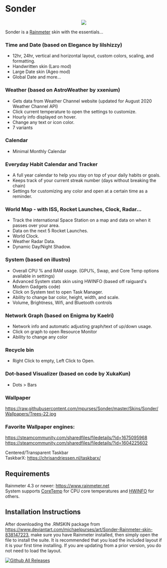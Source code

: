  # Sonder
 <p align="center">
  <img src="https://raw.githubusercontent.com/mpurses/Sonder/master/Screenshots/Sonder-v2.4.png">
</p>
 

Sonder is a [Rainmeter](https://www.rainmeter.net/) skin with the essentials...  

### Time and Date (based on Elegance by lilshizzy)  
- 12hr, 24hr, vertical and horizontal layout, custom colors, scaling, and formatting.  
- Handwritten skin (Laro mod)  
- Large Date skin (Ageo mod)  
- Global Date and more...  
  
### Weather (based on AstroWeather by xxenium)  
- Gets data from Weather Channel website (updated for August 2020 Weather Channel API) 
- Click current temperature to open the settings to customize.  
- Hourly info displayed on hover. 
- Change any text or icon color. 
- 7 variants  
 
### Calendar
- Minimal Monthly Calendar  

### Everyday Habit Calendar and Tracker  
- A full year calendar to help you stay on top of your daily habits or goals.  
- Keeps track of your current streak number (days without breaking the chain)  
- Settings for customizing any color and open at a certain time as a reminder.  

### World Map - with ISS, Rocket Launches, Clock, Radar...  
- Track the international Space Station on a map and data on when it passes over your area.  
- Data on the next 5 Rocket Launches.  
- World Clock.  
- Weather Radar Data.  
- Dynamic Day/Night Shadow.  

### System (based on illustro)  
- Overall CPU % and RAM usage. (GPU%, Swap, and Core Temp options available in settings)  
- Advanced System stats skin using HWINFO (based off raiguard's Modern Gadgets code)  
- Click on System text to open Task Manager.  
- Ability to change bar color, height, width, and scale.  
- Volume, Brightness, Wifi, and Bluetooth controls

### Network Graph (based on Enigma by Kaelri)  
- Network info and automatic adjusting graph/text of up/down usage.  
- Click on graph to open Resource Monitor  
- Ability to change any color  

### Recycle bin  
- Right Click to empty, Left Click to Open. 

### Dot-based Visualizer (based on code by XukaKun)  
- Dots > Bars

### Wallpaper  
https://raw.githubusercontent.com/mpurses/Sonder/master/Skins/Sonder/Wallpapers/Trees-22.jpg 

### Favorite Wallpaper engines:  
https://steamcommunity.com/sharedfiles/filedetails/?id=1675095968  
https://steamcommunity.com/sharedfiles/filedetails/?id=1604225602  


Centered/Transparent Taskbar  
TaskbarX: https://chrisandriessen.nl/taskbarx/  

## Requirements
Rainmeter 4.3 or newer: https://www.rainmeter.net  
System supports [CoreTemp](https://www.alcpu.com/CoreTemp/) for CPU core temperatures and [HWINFO](https://www.hwinfo.com/) for others.

## Installation Instructions
After downloading the .RMSKIN package from https://www.deviantart.com/michaelpurses/art/Sonder-Rainmeter-skin-838147223, make sure you have Rainmeter installed, then simply open the file to install the suite. It is recommended that you load the included layout if it is your first time installing. If you are updating from a prior version, you do not need to load the layout.  
  
    
[![Github All Releases](https://img.shields.io/github/downloads/mpurses/Sonder/total.svg?colorB=699B73)](https://github.com/mpurses/Sonder/releases)  
